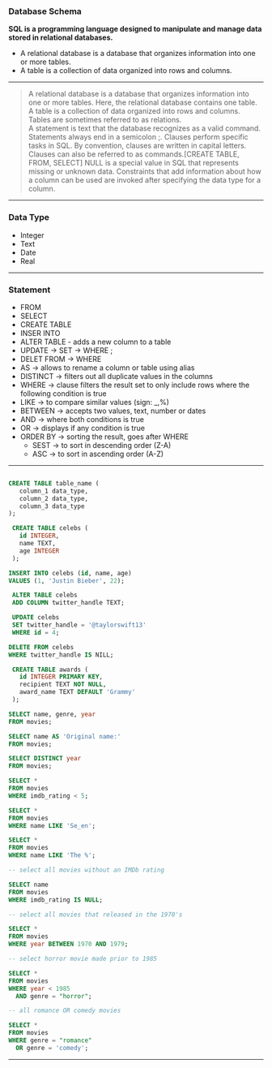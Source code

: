 ### Database Schema

**SQL is a programming language designed to manipulate and manage data stored in relational databases.**

- A relational database is a database that organizes information into one or more tables.
- A table is a collection of data organized into rows and columns.
---

> A relational database is a database that organizes information into one or more tables. Here, the relational database contains one table.
> A table is a collection of data organized into rows and columns. Tables are sometimes referred to as relations.  
> A statement is text that the database recognizes as a valid command. Statements always end in a semicolon ;.
> Clauses perform specific tasks in SQL. By convention, clauses are written in capital letters. Clauses can also be referred to as commands.[CREATE TABLE, FROM, SELECT]
> NULL is a special value in SQL that represents missing or unknown data.
> Constraints that add information about how a column can be used are invoked after specifying the data type for a column.  

---

### Data Type

- Integer
- Text 
- Date
- Real

---

### Statement 

- FROM 
- SELECT
- CREATE TABLE
- INSER INTO
- ALTER TABLE - adds a new column to a table
- UPDATE -> SET -> WHERE ;
- DELET FROM -> WHERE 
- AS -> allows to rename a column or table using alias
- DISTINCT -> filters out all duplicate values in the columns 
- WHERE -> clause filters the result set to only include rows where the following condition is true
- LIKE -> to compare similar values (sign: _,%)
- BETWEEN -> accepts two values, text, number or dates
- AND -> where both conditions is true 
- OR -> displays if any condition is true
- ORDER BY -> sorting the result, goes after WHERE 
  - SEST -> to sort in descending order (Z-A)
  - ASC -> to sort in ascending order (A-Z)

---

```sql 

CREATE TABLE table_name (
   column_1 data_type, 
   column_2 data_type, 
   column_3 data_type
);

 CREATE TABLE celebs (
   id INTEGER,
   name TEXT,
   age INTEGER
 );

INSERT INTO celebs (id, name, age)
VALUES (1, 'Justin Bieber', 22);

 ALTER TABLE celebs
 ADD COLUMN twitter_handle TEXT;

 UPDATE celebs
 SET twitter_handle = '@taylorswift13'
 WHERE id = 4;

DELETE FROM celebs
WHERE twitter_handle IS NILL;

 CREATE TABLE awards (
   id INTEGER PRIMARY KEY,
   recipient TEXT NOT NULL,
   award_name TEXT DEFAULT 'Grammy'
 );

SELECT name, genre, year
FROM movies;

SELECT name AS 'Original name:'
FROM movies;

SELECT DISTINCT year
FROM movies;

SELECT *
FROM movies 
WHERE imdb_rating < 5;

SELECT *
FROM movies
WHERE name LIKE 'Se_en';

SELECT *
FROM movies
WHERE name LIKE 'The %';

-- select all movies without an IMDb rating

SELECT name
FROM movies
WHERE imdb_rating IS NULL;

-- select all movies that released in the 1970's

SELECT *
FROM movies
WHERE year BETWEEN 1970 AND 1979;

-- select horror movie made prior to 1985

SELECT *
FROM movies
WHERE year < 1985
  AND genre = "horror";

-- all romance OR comedy movies 

SELECT *
FROM movies
WHERE genre = "romance"
  OR genre = 'comedy';
```

---

